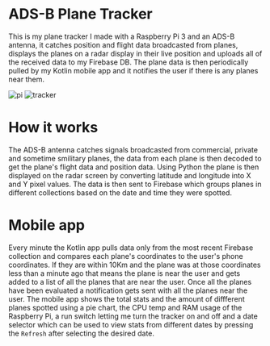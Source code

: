 # ADS-B Plane Tracker

This is my plane tracker I made with a Raspberry Pi 3 and an ADS-B antenna, it catches position and flight data broadcasted from planes, displays the planes on a radar display 
in their live position and uploads all of the received data to my Firebase DB. The plane data is then periodically pulled by my Kotlin mobile app and it notifies the user if there is any planes near them.


![pi](https://github.com/user-attachments/assets/eb424e8b-ef99-47bc-b1db-cc31004c61ce) ![tracker](https://github.com/user-attachments/assets/bfd21ef6-ab31-4d25-a3c9-39923469451d)


# How it works

The ADS-B antenna catches signals broadcasted from commercial, private and sometime smilitary planes, the data from each plane is then decoded to get the plane's flight data and 
position data. Using Python the plane is then displayed on the radar screen by converting latitude and longitude into X and Y pixel values. The data is then sent to Firebase 
which groups planes in different collections based on the date and time they were spotted. 

# Mobile app
Every minute the Kotlin app pulls data only from the most recent Firebase collection 
and compares each plane's coordinates to the user's phone coordinates. If they are within 10Km and the plane was at those coordinates less than a minute ago that means the plane 
is near the user and gets added to a list of all the planes that are near the user. Once all the planes have been evaluated a notification gets sent with all the planes near 
the user. The mobile app shows the total stats and the amount of diffferent planes spotted using a pie chart, the CPU temp and RAM usage of the Raspberry Pi, a run switch letting me turn the
tracker on and off and a date selector which can be used to view stats from different dates by pressing the `Refresh` after selecting the desired date. 
